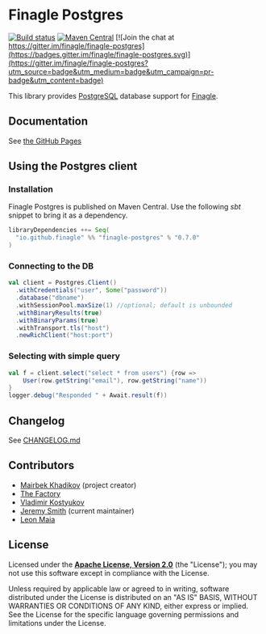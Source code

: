 # Finagle Postgres
[![Build status](https://img.shields.io/travis/finagle/finagle-postgres/master.svg)](http://travis-ci.org/finagle/finagle-postgres)
[![Maven Central](https://img.shields.io/maven-central/v/io.github.finagle/finagle-postgres_2.11.svg)](https://maven-badges.herokuapp.com/maven-central/io.github.finagle/finagle-postgres_2.11)
[![Join the chat at https://gitter.im/finagle/finagle-postgres](https://badges.gitter.im/finagle/finagle-postgres.svg)](https://gitter.im/finagle/finagle-postgres?utm_source=badge&utm_medium=badge&utm_campaign=pr-badge&utm_content=badge)

This library provides [PostgreSQL][postgres] database support for
[Finagle][finagle].

[postgres]: https://www.postgresql.org/
[finagle]: https://github.com/twitter/finagle
[mairbek]: https://github.com/mairbek/finagle-postgres
[thefactory]: https://github.com/thefactory/finagle-postgres
[vkostyukov]: https://github.com/vkostyukov/finagle-postgres

## Documentation
See [the GitHub Pages](https://finagle.github.io/finagle-postgres)

## Using the Postgres client

### Installation

Finagle Postgres is published on Maven Central. Use the following _sbt_ snippet to bring it as a
dependency.

```scala
libraryDependencies ++= Seq(
  "io.github.finagle" %% "finagle-postgres" % "0.7.0"
)
```

### Connecting to the DB

```scala
val client = Postgres.Client()
  .withCredentials("user", Some("password"))
  .database("dbname")
  .withSessionPool.maxSize(1) //optional; default is unbounded
  .withBinaryResults(true)
  .withBinaryParams(true)
  .withTransport.tls("host")
  .newRichClient("host:port")
```

### Selecting with simple query

```scala
val f = client.select("select * from users") {row =>
    User(row.getString("email"), row.getString("name"))
}
logger.debug("Responded " + Await.result(f))
```

## Changelog

See [CHANGELOG.md](CHANGELOG.md)

## Contributors
* [Mairbek Khadikov][mairbek] (project creator)
* [The Factory][thefactory]
* [Vladimir Kostyukov][vkostyukov]
* [Jeremy Smith](https://github.com/jeremyrsmith) (current maintainer)
* [Leon Maia](https://github.com/leonmaia)

## License

Licensed under the **[Apache License, Version 2.0](http://www.apache.org/licenses/LICENSE-2.0)** (the "License");
you may not use this software except in compliance with the License.

Unless required by applicable law or agreed to in writing, software
distributed under the License is distributed on an "AS IS" BASIS,
WITHOUT WARRANTIES OR CONDITIONS OF ANY KIND, either express or implied.
See the License for the specific language governing permissions and
limitations under the License.

